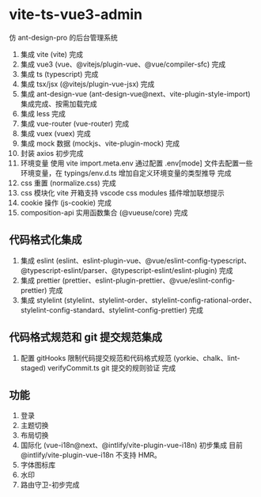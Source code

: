 # vite-ts-vue3-admin

仿 ant-design-pro 的后台管理系统

1. 集成 vite (vite) 完成
2. 集成 vue3 (vue、@vitejs/plugin-vue、@vue/compiler-sfc) 完成
3. 集成 ts (typescript) 完成
4. 集成 tsx/jsx (@vitejs/plugin-vue-jsx) 完成
5. 集成 ant-design-vue (ant-design-vue@next、vite-plugin-style-import) 集成完成、按需加载完成
6. 集成 less 完成
7. 集成 vue-router (vue-router) 完成
8. 集成 vuex (vuex) 完成
9. 集成 mock 数据 (mockjs、vite-plugin-mock) 完成
10. 封装 axios 初步完成
11. 环境变量 使用 vite import.meta.env 通过配置 .env[mode] 文件去配置一些环境变量，在 typings/env.d.ts 增加自定义环境变量的类型推导 完成
12. css 重置 (normalize.css) 完成
13. css 模块化 vite 开箱支持 vscode css modules 插件增加联想提示
14. cookie 操作 (js-cookie) 完成
15. composition-api 实用函数集合 (@vueuse/core) 完成

## 代码格式化集成

1. 集成 eslint (eslint、eslint-plugin-vue、@vue/eslint-config-typescript、@typescript-eslint/parser、@typescript-eslint/eslint-plugin) 完成
2. 集成 prettier (prettier、eslint-plugin-prettier、@vue/eslint-config-prettier) 完成
3. 集成 stylelint (stylelint、stylelint-order、stylelint-config-rational-order、stylelint-config-standard、stylelint-config-prettier) 完成

## 代码格式规范和 git 提交规范集成

1. 配置 gitHooks 限制代码提交规范和代码格式规范 (yorkie、chalk、lint-staged) verifyCommit.ts git 提交的规则验证 完成

## 功能

1. 登录
2. 主题切换
3. 布局切换
4. 国际化 (vue-i18n@next、@intlify/vite-plugin-vue-i18n) 初步集成 目前 @intlify/vite-plugin-vue-i18n 不支持 HMR。
5. 字体图标库
6. 水印
7. 路由守卫-初步完成
